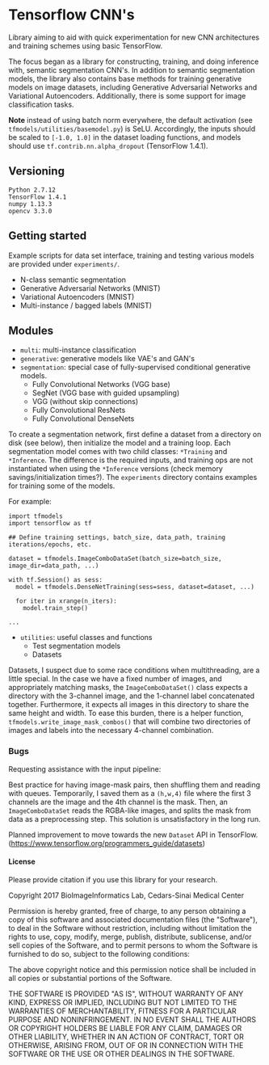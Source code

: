 # Tensorflow CNN's
Library aiming to aid with quick experimentation for new CNN architectures and training schemes using basic TensorFlow.

The focus began as a library for constructing, training, and doing inference with, semantic segmentation CNN's.
In addition to semantic segmentation models, the library also contains base methods for training generative models on image datasets, including Generative Adversarial Networks and Variational Autoencoders.
Additionally, there is some support for image classification tasks.

**Note** instead of using batch norm everywhere, the default activation (see `tfmodels/utilities/basemodel.py`) is SeLU. Accordingly, the inputs should be scaled to `[-1.0, 1.0]` in the dataset loading functions, and models should use `tf.contrib.nn.alpha_dropout` (TensorFlow 1.4.1).

## Versioning
```
Python 2.7.12
TensorFlow 1.4.1
numpy 1.13.3
opencv 3.3.0
```

## Getting started
Example scripts for data set interface, training and testing various models are provided under `experiments/`.
- N-class semantic segmentation
- Generative Adversarial Networks (MNIST)
- Variational Autoencoders (MNIST)
- Multi-instance / bagged labels (MNIST)


## Modules
- `multi`: multi-instance classification
- `generative`: generative models like VAE's and GAN's
- `segmentation`: special case of fully-supervised conditional generative models.
  - Fully Convolutional Networks (VGG base)
  - SegNet (VGG base with guided upsampling)
  - VGG (without skip connections)
  - Fully Convolutional ResNets
  - Fully Convolutional DenseNets

To create a segmentation network, first define a dataset from a directory on disk (see below), then initialize the model and a training loop.
Each segmentation model comes with two child classes: `*Training` and `*Inference`.
The difference is the required inputs, and training ops are not instantiated when using the `*Inference` versions (check memory savings/initialization times?).
The `experiments` directory contains examples for training some of the models.

For example:

```
import tfmodels
import tensorflow as tf

## Define training settings, batch_size, data_path, training iterations/epochs, etc.

dataset = tfmodels.ImageComboDataSet(batch_size=batch_size, image_dir=data_path, ...)

with tf.Session() as sess:
  model = tfmodels.DenseNetTraining(sess=sess, dataset=dataset, ...)

  for iter in xrange(n_iters):
    model.train_step()

...
```

- `utilities`: useful classes and functions
  - Test segmentation models
  - Datasets

Datasets, I suspect due to some race conditions when multithreading, are a little special.
In the case we have a fixed number of images, and appropriately matching masks, the `ImageComboDataSet()` class expects a directory with the 3-channel image, and the 1-channel label concatenated together.
Furthermore, it expects all images in this directory to share the same height and width.
To ease this burden, there is a helper function, `tfmodels.write_image_mask_combos()` that will combine two directories of images and labels into the necessary 4-channel combination.


### Bugs
Requesting assistance with the input pipeline:

Best practice for having image-mask pairs, then shuffling them and reading with queues. Temporarily, I saved them as a `(h,w,4)` file where the first 3 channels are the image and the 4th channel is the mask. Then, an `ImageComboDataSet` reads the RGBA-like images, and splits the mask from data as a preprocessing step. This solution is unsatisfactory in the long run.

Planned improvement to move towards the new `Dataset` API in TensorFlow. (https://www.tensorflow.org/programmers_guide/datasets)

#### License
Please provide citation if you use this library for your research.


Copyright 2017 BioImageInformatics Lab, Cedars-Sinai Medical Center

Permission is hereby granted, free of charge, to any person obtaining a copy of this software and associated documentation files (the "Software"), to deal in the Software without restriction, including without limitation the rights to use, copy, modify, merge, publish, distribute, sublicense, and/or sell copies of the Software, and to permit persons to whom the Software is furnished to do so, subject to the following conditions:

The above copyright notice and this permission notice shall be included in all copies or substantial portions of the Software.

THE SOFTWARE IS PROVIDED "AS IS", WITHOUT WARRANTY OF ANY KIND, EXPRESS OR IMPLIED, INCLUDING BUT NOT LIMITED TO THE WARRANTIES OF MERCHANTABILITY, FITNESS FOR A PARTICULAR PURPOSE AND NONINFRINGEMENT. IN NO EVENT SHALL THE AUTHORS OR COPYRIGHT HOLDERS BE LIABLE FOR ANY CLAIM, DAMAGES OR OTHER LIABILITY, WHETHER IN AN ACTION OF CONTRACT, TORT OR OTHERWISE, ARISING FROM, OUT OF OR IN CONNECTION WITH THE SOFTWARE OR THE USE OR OTHER DEALINGS IN THE SOFTWARE.
